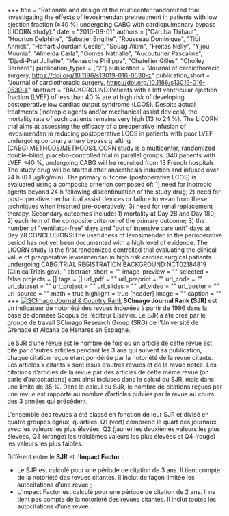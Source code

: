 +++
title = "Rationale and design of the multicenter randomized trial investigating the effects of levosimendan pretreatment in patients with low ejection fraction (≤40 %) undergoing CABG with cardiopulmonary bypass (LICORN study)."
date = "2016-08-01"
authors = ["Caruba Thibaut", "Hourton Delphine", "Sabatier Brigitte", "Rousseau Dominique", "Tibi Annick", "Hoffart-Jourdain Cecile", "Souag Akim", "Freitas Nelly", "Yjjou Mounia", "Almeida Carla", "Gomes Nathalie", "Aucouturier Pascaline", "Djadi-Prat Juliette", "Menasche Philippe", "Chatellier Gilles", "Cholley Bernard"]
publication_types = ["2"]
publication = "Journal of cardiothoracic surgery, https://doi.org/10.1186/s13019-016-0530-z"
publication_short = "Journal of cardiothoracic surgery, https://doi.org/10.1186/s13019-016-0530-z"
abstract = "BACKGROUND:Patients with a left ventricular ejection fraction (LVEF) of less than 40 % are at high risk of developing postoperative low cardiac output syndrome (LCOS). Despite actual treatments (inotropic agents and/or mechanical assist devices), the mortality rate of such patients remains very high (13 to 24 %). The LICORN trial aims at assessing the efficacy of a preoperative infusion of levosimendan in reducing postoperative LCOS in patients with poor LVEF undergoing coronary artery bypass grafting (CABG).METHODS/METHODS:LICORN study is a multicenter, randomized double-blind, placebo-controlled trial in parallel groups. 340 patients with LVEF ≤40 %, undergoing CABG will be recruited from 13 French hospitals. The study drug will be started after anaesthesia induction and infused over 24 h (0.1 μg/kg/min). The primary outcome (postoperative LCOS) is evaluated using a composite criterion composed of: 1) need for inotropic agents beyond 24 h following discontinuation of the study drug; 2) need for post-operative mechanical assist devices or failure to wean from these techniques when inserted pre-operatively; 3) need for renal replacement therapy. Secondary outcomes include: 1) mortality at Day 28 and Day 180; 2) each item of the composite criterion of the primary outcome; 3) the number of &quot;ventilator-free&quot; days and &quot;out of intensive care unit&quot; days at Day 28.CONCLUSIONS:The usefulness of levosimendan in the perioperative period has not yet been documented with a high level of evidence. The LICORN study is the first randomized controlled trial evaluating the clinical value of preoperative levosimendan in high risk cardiac surgical patients undergoing CABG.TRIAL REGISTRATION BACKGROUND:NCT02184819 (ClinicalTrials.gov). "
abstract_short = ""
image_preview = ""
selected = false
projects = []
tags = []
url_pdf = ""
url_preprint = ""
url_code = ""
url_dataset = ""
url_project = ""
url_slides = ""
url_video = ""
url_poster = ""
url_source = ""
math = true
highlight = true
[header]
image = ""
caption = ""
+++
<a href="https://www.scimagojr.com/journalsearch.php?q=5800179605&amp;tip=sid&amp;exact=no" title="SCImago Journal &amp; Country Rank"><img border="0" src="https://www.scimagojr.com/journal_img.php?id=5800179605" alt="SCImago Journal &amp; Country Rank"  /></a>
**SCImago Journal Rank (SJR)** est un indicateur de notoriété des revues indexées à partir de 1996 dans la base de données Scopus de l’éditeur Elsevier. Le SJR a été créé par le groupe de travail SCImago Research Group (SRG) de l’Université de Grenade et Alcana de Henares en Espagne.  
  
Le SJR d’une revue est le nombre de fois où un article de cette revue est cité par d’autres articles pendant les 3 ans qui suivent sa publication, chaque citation reçue étant pondérée par la notoriété de la revue citante. Les articles « citants » sont issus d’autres revues et de la revue notée. Les citations d’articles de la revue par des articles de cette même revue (on parle d’autocitations) sont ainsi incluses dans le calcul du SJR, mais dans une limite de 35 %. Dans le calcul du SJR, le nombre de citations reçues par une revue est rapporté au nombre d’articles publiés par la revue au cours des 3 années qui précèdent.  
  
L'ensemble des revues a été classé en fonction de leur SJR et divisé en quatre groupes égaux, quartiles. Q1 (vert) comprend le quart des journaux avec les valeurs les plus élevées, Q2 (jaune) les deuxièmes valeurs les plus élevées, Q3 (orange) les troisièmes valeurs les plus élevées et Q4 (rouge) les valeurs les plus faibles.  
  
Différent entre le **SJR** et l'**Impact Factor** :  
- Le SJR est calculé pour une période de citation de 3 ans. Il tient compte de la notoriété des revues citantes. Il inclut de façon limitée les autocitations d’une revue ;  
- L'Impact Factor est calculé pour une période de citation de 2 ans. Il ne tient pas compte de la notoriété des revues citantes. Il inclut toutes les autocitations d’une revue.
